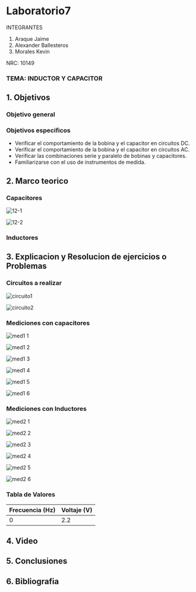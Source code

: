 # Laboratorio7
INTEGRANTES

1. Araque Jaime
2. Alexander Ballesteros
3. Morales Kevin

NRC: 10149
### TEMA: INDUCTOR Y CAPACITOR
## 1. Objetivos
### Objetivo general

### Objetivos especificos
- Verificar el comportamiento de la bobina y el capacitor en circuitos DC.
- Verificar el comportamiento de la bobina y el capacitor en circuitos AC.
- Verificar las combinaciones serie y paralelo de bobinas y capacitores.
- Familiarizarse con el uso de instrumentos de medida.
## 2. Marco teorico
### Capacitores

![12-1](https://user-images.githubusercontent.com/93951775/152908389-07d60c04-653f-41d1-a3ef-3063e5a32b43.jpeg)

![12-2](https://user-images.githubusercontent.com/93951775/152908407-5999240b-ff81-4cc7-b649-abeaf4051b76.jpeg)

### Inductores



## 3. Explicacion y Resolucion de ejercicios o Problemas
### Circuitos a realizar

![circuito1](https://user-images.githubusercontent.com/93224166/152911999-f9872343-abe4-4543-a89c-d700fbaaf31f.png)

![circuito2](https://user-images.githubusercontent.com/93224166/152911998-a10ae9a6-a216-4f68-9a65-da683b1d45fc.png)

### Mediciones con capacitores

![med1 1](https://user-images.githubusercontent.com/93224166/152911267-6ad3f195-8975-4fdd-a0d5-6f8c0489ec29.png)

![med1 2](https://user-images.githubusercontent.com/93224166/152911269-79757728-d271-4698-bf43-2b1f15a48783.png)

![med1 3](https://user-images.githubusercontent.com/93224166/152911271-fbb5cbaf-4e75-44f8-8779-e2ba559c52ab.png)

![med1 4](https://user-images.githubusercontent.com/93224166/152911274-82ad9b38-bb76-41b5-89b2-aebe241a9aa1.png)

![med1 5](https://user-images.githubusercontent.com/93224166/152911275-22dad7cc-9505-44b6-965b-d95972af1001.png)

![med1 6](https://user-images.githubusercontent.com/93224166/152911255-e65a5e97-bbee-451f-95a2-d0e34d1c71a3.png)

### Mediciones con Inductores

![med2 1](https://user-images.githubusercontent.com/93224166/152911257-6d6f8f5b-992a-4fa9-9e63-e492a1db8a30.png)

![med2 2](https://user-images.githubusercontent.com/93224166/152911259-dc43ffff-eff2-43a5-8161-c262cfbf9c39.png)

![med2 3](https://user-images.githubusercontent.com/93224166/152911260-593e52c5-ce8c-4863-9a81-13f90c4493a0.png)

![med2 4](https://user-images.githubusercontent.com/93224166/152911262-d6cf7b8d-611f-4adc-923d-6653f24871d9.png)

![med2 5](https://user-images.githubusercontent.com/93224166/152911264-691a7d8e-20b1-49fb-9a28-d43e0ffe34d7.png)

![med2 6](https://user-images.githubusercontent.com/93224166/152911266-488d9146-096f-4817-aa96-ad0a2241645f.png)

### Tabla de Valores

|Frecuencia (Hz)| Voltaje (V) |
|------|------|
|0| 2.2 |

## 4. Video 

## 5. Conclusiones
## 6. Bibliografia
